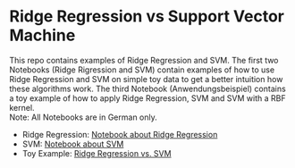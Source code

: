 # Ridge Regression vs Support Vector Machine

This repo contains examples of Ridge Regression and SVM. The first two Notebooks (Ridge Rigression and SVM) contain examples of how to use Ridge Regression and SVM on simple toy data to get a better intuition how these algorithms work. The third Notebook (Anwendungsbeispiel) contains a toy example of how to apply Ridge Regression, SVM and SVM with a RBF kernel.  
Note: All Notebooks are in German only.

* Ridge Regression: [Notebook about Ridge Regression](https://nbviewer.jupyter.org/github/dominikgrimm/ridge_and_svm/blob/master/RidgeRegression.ipynb)
* SVM: [Notebook about SVM](https://github.com/dominikgrimm/ridge_and_svm/blob/master/SVM.ipynb)
* Toy Example: [Ridge Regression vs. SVM](https://nbviewer.jupyter.org/github/dominikgrimm/ridge_and_svm/blob/master/Anwendungsbeispiel.ipynb)
